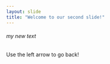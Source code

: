 ```yaml
---
layout: slide
title: "Welcome to our second slide!"
---
```

###### my new text
Use the left arrow to go back!

